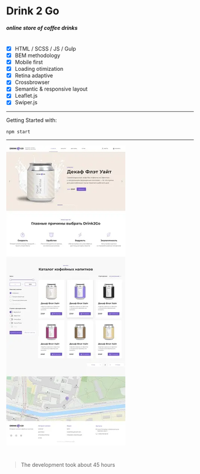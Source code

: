 # Drink 2 Go
#### _online store of coffee drinks_
#
- [x] HTML / SCSS / JS / Gulp
- [x] BEM methodology
- [x] Mobile first
- [x] Loading otimization
- [x] Retina adaptive
- [x] Crossbrowser
- [x] Semantic & responsive layout
- [x] Leaflet.js
- [x] Swiper.js

---
Getting Started with:

```sh
npm start
```
---
![Иллюстрация к проекту](https://github.com/MikhailLavrov/coffeshop/raw/master/source/img/thumbnail.webp)

#
> The development took about 45 hours
#
